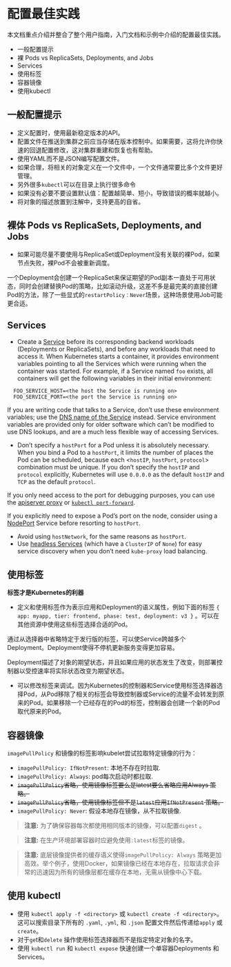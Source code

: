 # 配置最佳实践

本文档重点介绍并整合了整个用户指南，入门文档和示例中介绍的配置最佳实践。

- 一般配置提示
- 裸 Pods vs ReplicaSets, Deployments, and Jobs
- Services
- 使用标签
- 容器镜像
- 使用kubectl

## 一般配置提示

- 定义配置时，使用最新稳定版本的API。
- 配置文件在推送到集群之前应当存储在版本控制中。如果需要，这将允许你快速的回退配置修改，这对集群重建和恢复也有帮助。
- 使用YAML而不是JSON编写配置文件。
- 如果合理，将相关的对象定义在一个文件中，一个文件通常要比多个文件更好管理。
- 另外很多`kubectl`可以在目录上执行很多命令
- 如果没有必要不要设置默认值：配置越简单、短小，导致错误的概率就越小。
- 将对象的描述放置到注解中，支持更高的自省。

## 裸体 Pods vs ReplicaSets, Deployments, and Jobs

- 如果可能尽量不要使用与ReplicaSet或Deployment没有关联的裸Pod，如果节点失败，裸Pod不会被重新调度。

一个Deployment会创建一个ReplicaSet来保证期望的Pod副本一直处于可用状态，同时会创建替换Pod的策略，比如滚动升级，这差不多是最完美的直接创建Pod的方法，除了一些显式的`restartPolicy：Never`场景，这种场景使用Job可能更合适。

## Services

- Create a [Service](https://kubernetes.io/docs/concepts/services-networking/service/) before its corresponding backend workloads (Deployments or ReplicaSets), and before any workloads that need to access it. When Kubernetes starts a container, it provides environment variables pointing to all the Services which were running when the container was started. For example, if a Service named `foo` exists, all containers will get the following variables in their initial environment:

```shell
  FOO_SERVICE_HOST=<the host the Service is running on>
  FOO_SERVICE_PORT=<the port the Service is running on>
```

If you are writing code that talks to a Service, don’t use these environment variables; use the [DNS name of the Service](https://kubernetes.io/docs/concepts/services-networking/dns-pod-service/) instead. Service environment variables are provided only for older software which can’t be modified to use DNS lookups, and are a much less flexible way of accessing Services.

- Don’t specify a `hostPort` for a Pod unless it is absolutely necessary. When you bind a Pod to a `hostPort`, it limits the number of places the Pod can be scheduled, because each <`hostIP`, `hostPort`, `protocol`> combination must be unique. If you don’t specify the `hostIP` and `protocol` explicitly, Kubernetes will use `0.0.0.0` as the default `hostIP` and `TCP` as the default `protocol`.

If you only need access to the port for debugging purposes, you can use the [apiserver proxy](https://kubernetes.io/docs/tasks/access-application-cluster/access-cluster/#manually-constructing-apiserver-proxy-urls) or [`kubectl port-forward`](https://kubernetes.io/docs/tasks/access-application-cluster/port-forward-access-application-cluster/).

If you explicitly need to expose a Pod’s port on the node, consider using a [NodePort](https://kubernetes.io/docs/concepts/services-networking/service/#nodeport) Service before resorting to `hostPort`.

- Avoid using `hostNetwork`, for the same reasons as `hostPort`.
- Use [headless Services](https://kubernetes.io/docs/concepts/services-networking/service/#headless-services) (which have a `ClusterIP` of `None`) for easy service discovery when you don’t need `kube-proxy` load balancing.

## 使用标签

**标签才是Kubernetes的利器**

- 定义和使用标签作为表示应用和Deployment的语义属性，例如下面的标签 `{ app: myapp, tier: frontend, phase: test, deployment: v3 }` 。可以在其他资源中使用这些标签选择合适的Pod。

通过从选择器中省略特定于发行版的标签，可以使Service跨越多个Deployment。Deployment使得不停机更新服务变得更加容易。

Deployment描述了对象的期望状态，并且如果应用的状态发生了改变，则部署控制器以受控速率将实际状态改变为期望状态。

- 可以修改标签来调试。因为Kubernetes的控制器和Service使用标签选择器选择Pod，从Pod移除了相关的标签会导致控制器或Service的流量不会转发到原来的Pod。如果移除一个已经存在的Pod的标签，控制器会创建一个新的Pod取代原来的Pod。

## 容器镜像

 `imagePullPolicy` 和镜像的标签影响kubelet尝试拉取特定镜像的行为：

- `imagePullPolicy: IfNotPresent`: 本地不存在时拉取.
- `imagePullPolicy: Always`: pod每次启动时都拉取.
- ~~`imagePullPolicy`省略，使用镜像标签要么是latest要么省略应用Always 策略。~~
- ~~`imagePullPolicy`省略，使用镜像标签但不是`latest`应用`IfNotPresent` 策略。~~
- `imagePullPolicy: Never`: 假设本地存在镜像，从不拉取镜像.

> **注意:** 为了确保容器每次都使用相同版本的镜像，可以配置`digest` 。

> **注意:** 在生产环境部署容器时应避免使用`:latest`标签的镜像。

> **注意:** 底层镜像提供者的缓存语义使得`imagePullPolicy: Always` 策略更加高效。举个例子，使用Docker，如果镜像已经在本地存在，拉取请求会非常的迅速因为所有的镜像层都在缓存在本地，无需从镜像中心下载。

## 使用 kubectl

- 使用  `kubectl apply -f <directory>` 或 `kubectl create -f <directory>`。这可以搜索目录下所有的 `.yaml`, `.yml`, 和 `.json` 配置文件然后传递给`apply` 或 `create`。
- 对于`ge`t和`delete` 操作使用标签选择器而不是指定特定对象的名字。
- 使用 `kubectl run` 和 `kubectl expose` 快速创建一个单容器Deployments 和 Services。


